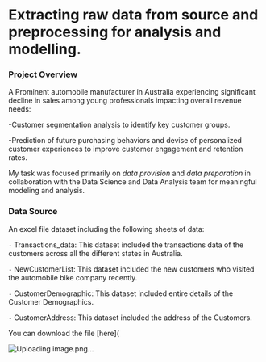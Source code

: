 # Extracting raw data from source and preprocessing for analysis and modelling.

### Project Overview

A Prominent automobile manufacturer in Australia experiencing 
significant decline in sales among young professionals impacting overall revenue needs:
 
-Customer segmentation analysis to identify key customer groups.

-Prediction of future purchasing behaviors and devise of  personalized customer experiences to improve customer engagement and retention rates.

My task was focused primarily on *data provision* and *data preparation* in
collaboration with the Data Science and Data Analysis team for meaningful modeling and analysis.

### Data Source

An excel file dataset including the following sheets of data:

`-` Transactions_data: This dataset included the transactions data of the customers across 
all the different states in Australia.

`-` NewCustomerList: This dataset included the new customers who visited the automobile 
bike company recently.

`-` CustomerDemographic: This dataset included entire details of the Customer 
Demographics.

`-` CustomerAddress: This dataset included the address of the Customers.

You can download the file [here](











![Uploading image.png…]()
